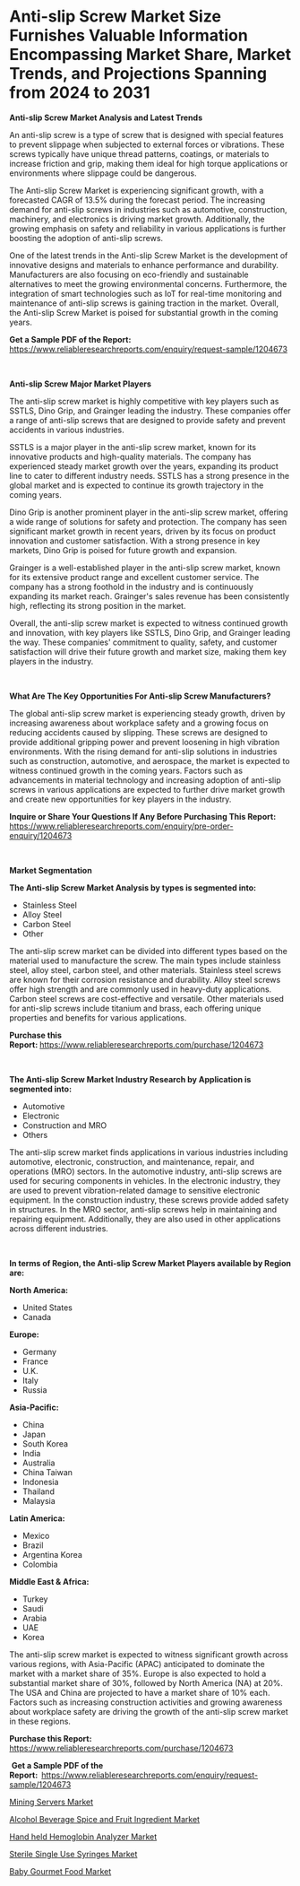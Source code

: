 <p><h1>Anti-slip Screw Market Size Furnishes Valuable Information Encompassing Market Share, Market Trends, and Projections Spanning from 2024 to 2031</h1></p><p><strong>Anti-slip Screw Market Analysis and Latest Trends</strong></p>
<p><p>An anti-slip screw is a type of screw that is designed with special features to prevent slippage when subjected to external forces or vibrations. These screws typically have unique thread patterns, coatings, or materials to increase friction and grip, making them ideal for high torque applications or environments where slippage could be dangerous.</p><p>The Anti-slip Screw Market is experiencing significant growth, with a forecasted CAGR of 13.5% during the forecast period. The increasing demand for anti-slip screws in industries such as automotive, construction, machinery, and electronics is driving market growth. Additionally, the growing emphasis on safety and reliability in various applications is further boosting the adoption of anti-slip screws.</p><p>One of the latest trends in the Anti-slip Screw Market is the development of innovative designs and materials to enhance performance and durability. Manufacturers are also focusing on eco-friendly and sustainable alternatives to meet the growing environmental concerns. Furthermore, the integration of smart technologies such as IoT for real-time monitoring and maintenance of anti-slip screws is gaining traction in the market. Overall, the Anti-slip Screw Market is poised for substantial growth in the coming years.</p></p>
<p><strong>Get a Sample PDF of the Report:&nbsp;</strong> <a href="https://www.reliableresearchreports.com/enquiry/request-sample/1204673">https://www.reliableresearchreports.com/enquiry/request-sample/1204673</a></p>
<p>&nbsp;</p>
<p><strong>Anti-slip Screw Major Market Players</strong></p>
<p><p>The anti-slip screw market is highly competitive with key players such as SSTLS, Dino Grip, and Grainger leading the industry. These companies offer a range of anti-slip screws that are designed to provide safety and prevent accidents in various industries.</p><p>SSTLS is a major player in the anti-slip screw market, known for its innovative products and high-quality materials. The company has experienced steady market growth over the years, expanding its product line to cater to different industry needs. SSTLS has a strong presence in the global market and is expected to continue its growth trajectory in the coming years.</p><p>Dino Grip is another prominent player in the anti-slip screw market, offering a wide range of solutions for safety and protection. The company has seen significant market growth in recent years, driven by its focus on product innovation and customer satisfaction. With a strong presence in key markets, Dino Grip is poised for future growth and expansion.</p><p>Grainger is a well-established player in the anti-slip screw market, known for its extensive product range and excellent customer service. The company has a strong foothold in the industry and is continuously expanding its market reach. Grainger's sales revenue has been consistently high, reflecting its strong position in the market.</p><p>Overall, the anti-slip screw market is expected to witness continued growth and innovation, with key players like SSTLS, Dino Grip, and Grainger leading the way. These companies' commitment to quality, safety, and customer satisfaction will drive their future growth and market size, making them key players in the industry.</p></p>
<p>&nbsp;</p>
<p><strong>What Are The Key Opportunities For Anti-slip Screw Manufacturers?</strong></p>
<p><p>The global anti-slip screw market is experiencing steady growth, driven by increasing awareness about workplace safety and a growing focus on reducing accidents caused by slipping. These screws are designed to provide additional gripping power and prevent loosening in high vibration environments. With the rising demand for anti-slip solutions in industries such as construction, automotive, and aerospace, the market is expected to witness continued growth in the coming years. Factors such as advancements in material technology and increasing adoption of anti-slip screws in various applications are expected to further drive market growth and create new opportunities for key players in the industry.</p></p>
<p><strong>Inquire or Share Your Questions If Any Before Purchasing This Report:</strong> <a href="https://www.reliableresearchreports.com/enquiry/pre-order-enquiry/1204673">https://www.reliableresearchreports.com/enquiry/pre-order-enquiry/1204673</a></p>
<p>&nbsp;</p>
<p><strong>Market Segmentation</strong></p>
<p><strong>The Anti-slip Screw Market Analysis by types is segmented into:</strong></p>
<p><ul><li>Stainless Steel</li><li>Alloy Steel</li><li>Carbon Steel</li><li>Other</li></ul></p>
<p><p>The anti-slip screw market can be divided into different types based on the material used to manufacture the screw. The main types include stainless steel, alloy steel, carbon steel, and other materials. Stainless steel screws are known for their corrosion resistance and durability. Alloy steel screws offer high strength and are commonly used in heavy-duty applications. Carbon steel screws are cost-effective and versatile. Other materials used for anti-slip screws include titanium and brass, each offering unique properties and benefits for various applications.</p></p>
<p><strong>Purchase this Report:&nbsp;</strong><a href="https://www.reliableresearchreports.com/purchase/1204673">https://www.reliableresearchreports.com/purchase/1204673</a></p>
<p>&nbsp;</p>
<p><strong>The Anti-slip Screw Market Industry Research by Application is segmented into:</strong></p>
<p><ul><li>Automotive</li><li>Electronic</li><li>Construction and MRO</li><li>Others</li></ul></p>
<p><p>The anti-slip screw market finds applications in various industries including automotive, electronic, construction, and maintenance, repair, and operations (MRO) sectors. In the automotive industry, anti-slip screws are used for securing components in vehicles. In the electronic industry, they are used to prevent vibration-related damage to sensitive electronic equipment. In the construction industry, these screws provide added safety in structures. In the MRO sector, anti-slip screws help in maintaining and repairing equipment. Additionally, they are also used in other applications across different industries.</p></p>
<p>&nbsp;</p>
<p><strong>In terms of Region, the Anti-slip Screw Market Players available by Region are:</strong></p>
<p>
    <p> <strong> North America: </strong>
        <ul>
            <li>United States</li>
            <li>Canada</li>
        </ul>
        </p> 
    <p> <strong> Europe: </strong>
        <ul>
            <li>Germany</li>
            <li>France</li>
            <li>U.K.</li>
            <li>Italy</li>
            <li>Russia</li>
        </ul>
        </p> 
    <p> <strong> Asia-Pacific: </strong>
        <ul>
            <li>China</li>
            <li>Japan</li>
            <li>South Korea</li>
            <li>India</li>
            <li>Australia</li>
            <li>China Taiwan</li>
            <li>Indonesia</li>
            <li>Thailand</li>
            <li>Malaysia</li>
        </ul>
        </p> 
    <p> <strong> Latin America: </strong>
        <ul>
            <li>Mexico</li>
            <li>Brazil</li>
            <li>Argentina Korea</li>
            <li>Colombia</li>
        </ul>
        </p> 
    <p> <strong> Middle East & Africa: </strong>
        <ul>
            <li>Turkey</li>
            <li>Saudi</li>
            <li>Arabia</li>
            <li>UAE</li>
            <li>Korea</li>
        </ul>
    </p>
    </p>
<p><p>The anti-slip screw market is expected to witness significant growth across various regions, with Asia-Pacific (APAC) anticipated to dominate the market with a market share of 35%. Europe is also expected to hold a substantial market share of 30%, followed by North America (NA) at 20%. The USA and China are projected to have a market share of 10% each. Factors such as increasing construction activities and growing awareness about workplace safety are driving the growth of the anti-slip screw market in these regions.</p></p>
<p><strong>Purchase this Report: </strong><a href="https://www.reliableresearchreports.com/purchase/1204673">https://www.reliableresearchreports.com/purchase/1204673</a></p>
<p>&nbsp;<strong>Get a Sample PDF of the Report:&nbsp;&nbsp;</strong><a href="https://www.reliableresearchreports.com/enquiry/request-sample/1204673">https://www.reliableresearchreports.com/enquiry/request-sample/1204673</a></p>
<p><strong></strong></p>
<p><p><a href="https://github.com/ChiragRP21/Market-Research-Report-List-3/blob/main/mining-servers-market.md">Mining Servers Market</a></p><p><a href="https://issuu.com/reportprime-2/docs/alcohol-beverage-spice-and-fruit-ingredient-market">Alcohol Beverage Spice and Fruit Ingredient Market</a></p><p><a href="https://medium.com/@ashleyhills1920/hand-held-hemoglobin-analyzer-market-insight-market-trends-growth-forecasted-from-2024-to-2031-86c98c9bf659">Hand held Hemoglobin Analyzer Market</a></p><p><a href="https://medium.com/@donaldortega4f/sterile-single-use-syringes-market-size-reveals-the-best-marketing-channels-in-global-industry-74bc0806b1f9">Sterile Single Use Syringes Market</a></p><p><a href="https://issuu.com/reportprime-2/docs/baby-gourmet-food-market-size-2030.pptx">Baby Gourmet Food Market</a></p></p>